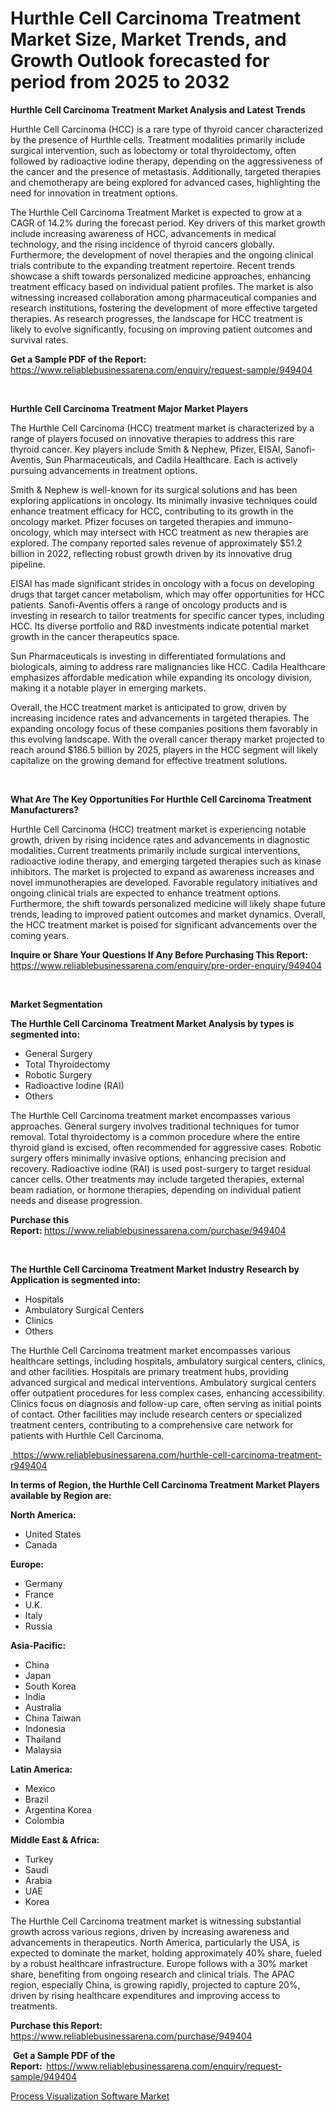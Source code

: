 <p><h1>Hurthle Cell Carcinoma Treatment Market Size, Market Trends, and Growth Outlook forecasted for period from 2025 to 2032</h1></p><p><strong>Hurthle Cell Carcinoma Treatment Market Analysis and Latest Trends</strong></p>
<p><p>Hurthle Cell Carcinoma (HCC) is a rare type of thyroid cancer characterized by the presence of Hurthle cells. Treatment modalities primarily include surgical intervention, such as lobectomy or total thyroidectomy, often followed by radioactive iodine therapy, depending on the aggressiveness of the cancer and the presence of metastasis. Additionally, targeted therapies and chemotherapy are being explored for advanced cases, highlighting the need for innovation in treatment options. </p><p>The Hurthle Cell Carcinoma Treatment Market is expected to grow at a CAGR of 14.2% during the forecast period. Key drivers of this market growth include increasing awareness of HCC, advancements in medical technology, and the rising incidence of thyroid cancers globally. Furthermore, the development of novel therapies and the ongoing clinical trials contribute to the expanding treatment repertoire. Recent trends showcase a shift towards personalized medicine approaches, enhancing treatment efficacy based on individual patient profiles. The market is also witnessing increased collaboration among pharmaceutical companies and research institutions, fostering the development of more effective targeted therapies. As research progresses, the landscape for HCC treatment is likely to evolve significantly, focusing on improving patient outcomes and survival rates.</p></p>
<p><strong>Get a Sample PDF of the Report:&nbsp;</strong> <a href="https://www.reliablebusinessarena.com/enquiry/request-sample/949404?utm_campaign=3224&utm_medium=2&utm_source=Github&utm_content=ia&utm_term=07032025&utm_id=hurthle-cell-carcinoma-treatment">https://www.reliablebusinessarena.com/enquiry/request-sample/949404</a></p>
<p>&nbsp;</p>
<p><strong>Hurthle Cell Carcinoma Treatment Major Market Players</strong></p>
<p><p>The Hurthle Cell Carcinoma (HCC) treatment market is characterized by a range of players focused on innovative therapies to address this rare thyroid cancer. Key players include Smith & Nephew, Pfizer, EISAI, Sanofi-Aventis, Sun Pharmaceuticals, and Cadila Healthcare. Each is actively pursuing advancements in treatment options.</p><p>Smith & Nephew is well-known for its surgical solutions and has been exploring applications in oncology. Its minimally invasive techniques could enhance treatment efficacy for HCC, contributing to its growth in the oncology market. Pfizer focuses on targeted therapies and immuno-oncology, which may intersect with HCC treatment as new therapies are explored. The company reported sales revenue of approximately $51.2 billion in 2022, reflecting robust growth driven by its innovative drug pipeline.</p><p>EISAI has made significant strides in oncology with a focus on developing drugs that target cancer metabolism, which may offer opportunities for HCC patients. Sanofi-Aventis offers a range of oncology products and is investing in research to tailor treatments for specific cancer types, including HCC. Its diverse portfolio and R&D investments indicate potential market growth in the cancer therapeutics space.</p><p>Sun Pharmaceuticals is investing in differentiated formulations and biologicals, aiming to address rare malignancies like HCC. Cadila Healthcare emphasizes affordable medication while expanding its oncology division, making it a notable player in emerging markets.</p><p>Overall, the HCC treatment market is anticipated to grow, driven by increasing incidence rates and advancements in targeted therapies. The expanding oncology focus of these companies positions them favorably in this evolving landscape. With the overall cancer therapy market projected to reach around $186.5 billion by 2025, players in the HCC segment will likely capitalize on the growing demand for effective treatment solutions.</p></p>
<p>&nbsp;</p>
<p><strong>What Are The Key Opportunities For Hurthle Cell Carcinoma Treatment Manufacturers?</strong></p>
<p><p>Hurthle Cell Carcinoma (HCC) treatment market is experiencing notable growth, driven by rising incidence rates and advancements in diagnostic modalities. Current treatments primarily include surgical interventions, radioactive iodine therapy, and emerging targeted therapies such as kinase inhibitors. The market is projected to expand as awareness increases and novel immunotherapies are developed. Favorable regulatory initiatives and ongoing clinical trials are expected to enhance treatment options. Furthermore, the shift towards personalized medicine will likely shape future trends, leading to improved patient outcomes and market dynamics. Overall, the HCC treatment market is poised for significant advancements over the coming years.</p></p>
<p><strong>Inquire or Share Your Questions If Any Before Purchasing This Report:</strong> <a href="https://www.reliablebusinessarena.com/enquiry/pre-order-enquiry/949404?utm_campaign=3224&utm_medium=2&utm_source=Github&utm_content=ia&utm_term=07032025&utm_id=hurthle-cell-carcinoma-treatment">https://www.reliablebusinessarena.com/enquiry/pre-order-enquiry/949404</a></p>
<p>&nbsp;</p>
<p><strong>Market Segmentation</strong></p>
<p><strong>The Hurthle Cell Carcinoma Treatment Market Analysis by types is segmented into:</strong></p>
<p><ul><li>General Surgery</li><li>Total Thyroidectomy</li><li>Robotic Surgery</li><li>Radioactive Iodine (RAI)</li><li>Others</li></ul></p>
<p><p>The Hurthle Cell Carcinoma treatment market encompasses various approaches. General surgery involves traditional techniques for tumor removal. Total thyroidectomy is a common procedure where the entire thyroid gland is excised, often recommended for aggressive cases. Robotic surgery offers minimally invasive options, enhancing precision and recovery. Radioactive iodine (RAI) is used post-surgery to target residual cancer cells. Other treatments may include targeted therapies, external beam radiation, or hormone therapies, depending on individual patient needs and disease progression.</p></p>
<p><strong>Purchase this Report:&nbsp;</strong><a href="https://www.reliablebusinessarena.com/purchase/949404?utm_campaign=3224&utm_medium=2&utm_source=Github&utm_content=ia&utm_term=07032025&utm_id=hurthle-cell-carcinoma-treatment">https://www.reliablebusinessarena.com/purchase/949404</a></p>
<p>&nbsp;</p>
<p><strong>The Hurthle Cell Carcinoma Treatment Market Industry Research by Application is segmented into:</strong></p>
<p><ul><li>Hospitals</li><li>Ambulatory Surgical Centers</li><li>Clinics</li><li>Others</li></ul></p>
<p><p>The Hurthle Cell Carcinoma treatment market encompasses various healthcare settings, including hospitals, ambulatory surgical centers, clinics, and other facilities. Hospitals are primary treatment hubs, providing advanced surgical and medical interventions. Ambulatory surgical centers offer outpatient procedures for less complex cases, enhancing accessibility. Clinics focus on diagnosis and follow-up care, often serving as initial points of contact. Other facilities may include research centers or specialized treatment centers, contributing to a comprehensive care network for patients with Hurthle Cell Carcinoma.</p></p>
<p><a href="https://www.reliablebusinessarena.com/hurthle-cell-carcinoma-treatment-r949404?utm_campaign=3224&utm_medium=2&utm_source=Github&utm_content=ia&utm_term=07032025&utm_id=hurthle-cell-carcinoma-treatment">&nbsp;https://www.reliablebusinessarena.com/hurthle-cell-carcinoma-treatment-r949404</a></p>
<p><strong>In terms of Region, the Hurthle Cell Carcinoma Treatment Market Players available by Region are:</strong></p>
<p>
    <p> <strong> North America: </strong>
        <ul>
            <li>United States</li>
            <li>Canada</li>
        </ul>
        </p> 
    <p> <strong> Europe: </strong>
        <ul>
            <li>Germany</li>
            <li>France</li>
            <li>U.K.</li>
            <li>Italy</li>
            <li>Russia</li>
        </ul>
        </p> 
    <p> <strong> Asia-Pacific: </strong>
        <ul>
            <li>China</li>
            <li>Japan</li>
            <li>South Korea</li>
            <li>India</li>
            <li>Australia</li>
            <li>China Taiwan</li>
            <li>Indonesia</li>
            <li>Thailand</li>
            <li>Malaysia</li>
        </ul>
        </p> 
    <p> <strong> Latin America: </strong>
        <ul>
            <li>Mexico</li>
            <li>Brazil</li>
            <li>Argentina Korea</li>
            <li>Colombia</li>
        </ul>
        </p> 
    <p> <strong> Middle East & Africa: </strong>
        <ul>
            <li>Turkey</li>
            <li>Saudi</li>
            <li>Arabia</li>
            <li>UAE</li>
            <li>Korea</li>
        </ul>
    </p>
    </p>
<p><p>The Hurthle Cell Carcinoma treatment market is witnessing substantial growth across various regions, driven by increasing awareness and advancements in therapeutics. North America, particularly the USA, is expected to dominate the market, holding approximately 40% share, fueled by a robust healthcare infrastructure. Europe follows with a 30% market share, benefiting from ongoing research and clinical trials. The APAC region, especially China, is growing rapidly, projected to capture 20%, driven by rising healthcare expenditures and improving access to treatments.</p></p>
<p><strong>Purchase this Report: </strong><a href="https://www.reliablebusinessarena.com/purchase/949404?utm_campaign=3224&utm_medium=2&utm_source=Github&utm_content=ia&utm_term=07032025&utm_id=hurthle-cell-carcinoma-treatment">https://www.reliablebusinessarena.com/purchase/949404</a></p>
<p>&nbsp;<strong>Get a Sample PDF of the Report:&nbsp;&nbsp;</strong><a href="https://www.reliablebusinessarena.com/enquiry/request-sample/949404?utm_campaign=3224&utm_medium=2&utm_source=Github&utm_content=ia&utm_term=07032025&utm_id=hurthle-cell-carcinoma-treatment">https://www.reliablebusinessarena.com/enquiry/request-sample/949404</a></p>
<p><strong></strong></p>
<p><p><a href="https://github.com/vigoseiler/Market-Research-Report-List-1/blob/main/process-visualization-software-market.md?utm_campaign=3224&utm_medium=2&utm_source=Github&utm_content=ia&utm_term=07032025&utm_id=hurthle-cell-carcinoma-treatment">Process Visualization Software Market</a></p></p>